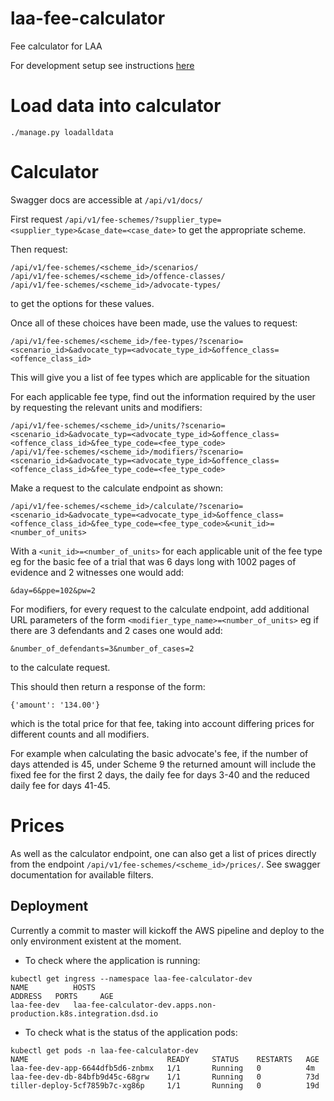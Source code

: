 # laa-fee-calculator
Fee calculator for LAA

For development setup see instructions [here](./docs/DEVELOPMENT.md)

Load data into calculator
==========================

```
./manage.py loadalldata
```

Calculator
==========

Swagger docs are accessible at `/api/v1/docs/`

First request `/api/v1/fee-schemes/?supplier_type=<supplier_type>&case_date=<case_date>` to get the appropriate scheme.

Then request:

```
/api/v1/fee-schemes/<scheme_id>/scenarios/
/api/v1/fee-schemes/<scheme_id>/offence-classes/
/api/v1/fee-schemes/<scheme_id>/advocate-types/
```

to get the options for these values.

Once all of these choices have been made, use the values to request:

```
/api/v1/fee-schemes/<scheme_id>/fee-types/?scenario=<scenario_id>&advocate_typ=<advocate_type_id>&offence_class=<offence_class_id>
```

This will give you a list of fee types which are applicable for the situation

For each applicable fee type, find out the information required by the user
by requesting the relevant units and modifiers:

```
/api/v1/fee-schemes/<scheme_id>/units/?scenario=<scenario_id>&advocate_typ=<advocate_type_id>&offence_class=<offence_class_id>&fee_type_code=<fee_type_code>
/api/v1/fee-schemes/<scheme_id>/modifiers/?scenario=<scenario_id>&advocate_typ=<advocate_type_id>&offence_class=<offence_class_id>&fee_type_code=<fee_type_code>
```

Make a request to the calculate endpoint as shown:

```
/api/v1/fee-schemes/<scheme_id>/calculate/?scenario=<scenario_id>&advocate_type=<advocate_type_id>&offence_class=<offence_class_id>&fee_type_code=<fee_type_code>&<unit_id>=<number_of_units>
```

With a `<unit_id>=<number_of_units>` for each applicable unit of the fee type eg for the basic fee of a trial that was 6 days long with 1002 pages of evidence and 2 witnesses one would add:

```
&day=6&ppe=102&pw=2
```

For modifiers, for every request to the calculate endpoint, add additional URL parameters of the form `<modifier_type_name>=<number_of_units>` eg if there are 3 defendants and 2 cases one would add:

```
&number_of_defendants=3&number_of_cases=2
```

to the calculate request.

This should then return a response of the form:

```
{'amount': '134.00'}
```

which is the total price for that fee, taking into account differing prices for different counts and all modifiers.

For example when calculating the basic advocate's fee, if the number of days attended is 45, under Scheme 9 the returned amount will include the fixed fee for the first 2 days, the daily fee for days 3-40 and the reduced daily fee for days 41-45.

Prices
======

As well as the calculator endpoint, one can also get a list of prices directly from the endpoint `/api/v1/fee-schemes/<scheme_id>/prices/`. See swagger documentation for available filters.

## Deployment

Currently a commit to master will kickoff the AWS pipeline and deploy to the only environment existent at the moment.

* To check where the application is running:

```
kubectl get ingress --namespace laa-fee-calculator-dev
NAME          HOSTS                                                               ADDRESS   PORTS     AGE
laa-fee-dev   laa-fee-calculator-dev.apps.non-production.k8s.integration.dsd.io
```

* To check what is the status of the application pods:

```
kubectl get pods -n laa-fee-calculator-dev
NAME                               READY     STATUS    RESTARTS   AGE
laa-fee-dev-app-6644dfb5d6-znbmx   1/1       Running   0          4m
laa-fee-dev-db-84bfb9d45c-68grw    1/1       Running   0          73d
tiller-deploy-5cf7859b7c-xg86p     1/1       Running   0          19d
```
